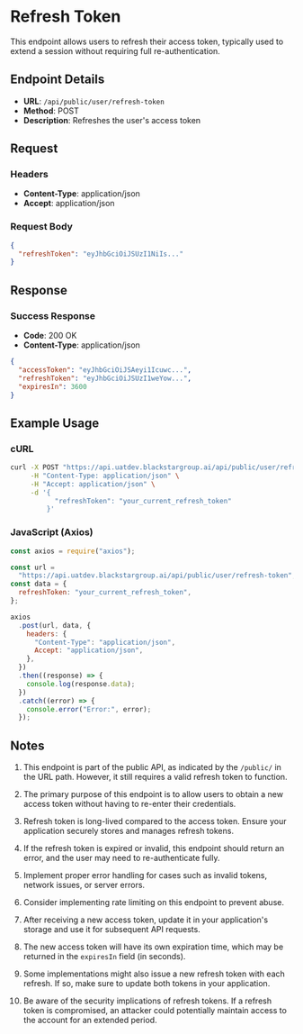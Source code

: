 # Refresh Token

This endpoint allows users to refresh their access token, typically used to extend a session without requiring full re-authentication.

## Endpoint Details

- **URL**: `/api/public/user/refresh-token`
- **Method**: POST
- **Description**: Refreshes the user's access token

## Request

### Headers

- **Content-Type**: application/json
- **Accept**: application/json

### Request Body

```json
{
  "refreshToken": "eyJhbGciOiJSUzI1NiIs..."
}
```

## Response

### Success Response

- **Code**: 200 OK
- **Content-Type**: application/json

```json
{
  "accessToken": "eyJhbGciOiJSAeyi1Icuwc...",
  "refreshToken": "eyJhbGciOiJSUzI1weYow...",
  "expiresIn": 3600
}
```

## Example Usage

### cURL

```bash
curl -X POST "https://api.uatdev.blackstargroup.ai/api/public/user/refresh-token" \
     -H "Content-Type: application/json" \
     -H "Accept: application/json" \
     -d '{
           "refreshToken": "your_current_refresh_token"
         }'
```

### JavaScript (Axios)

```javascript
const axios = require("axios");

const url =
  "https://api.uatdev.blackstargroup.ai/api/public/user/refresh-token";
const data = {
  refreshToken: "your_current_refresh_token",
};

axios
  .post(url, data, {
    headers: {
      "Content-Type": "application/json",
      Accept: "application/json",
    },
  })
  .then((response) => {
    console.log(response.data);
  })
  .catch((error) => {
    console.error("Error:", error);
  });
```

## Notes

1. This endpoint is part of the public API, as indicated by the `/public/` in the URL path. However, it still requires a valid refresh token to function.

2. The primary purpose of this endpoint is to allow users to obtain a new access token without having to re-enter their credentials.

3. Refresh token is long-lived compared to the access token. Ensure your application securely stores and manages refresh tokens.

4. If the refresh token is expired or invalid, this endpoint should return an error, and the user may need to re-authenticate fully.

5. Implement proper error handling for cases such as invalid tokens, network issues, or server errors.

6. Consider implementing rate limiting on this endpoint to prevent abuse.

7. After receiving a new access token, update it in your application's storage and use it for subsequent API requests.

8. The new access token will have its own expiration time, which may be returned in the `expiresIn` field (in seconds).

9. Some implementations might also issue a new refresh token with each refresh. If so, make sure to update both tokens in your application.

10. Be aware of the security implications of refresh tokens. If a refresh token is compromised, an attacker could potentially maintain access to the account for an extended period.

